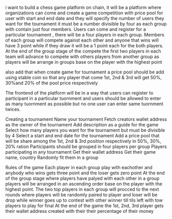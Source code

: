i want to build a chess game platform on chain, it will be a platform where organizations can come and create a game competition with price pool  for user with start and end date and they will specify the number of users they want for the tournament it must be a number divisible by four as each group with contain just four members.
Users can come and register for a particular tournament , there will be a four players in each group. Members of each group will compete against each other and anyone that wins will have 3 point while if they draw it will be a 1 point each for the both players. At the end of the group stage  of the compete the first two players in each team will advance to compete with others players from another group as players will be arrange in groups base on the player with the highest point

also add that when create game for tournament a price pool should be add using stable coin so that any player that come 1st, 2nd & 3rd will get 50%, 30%and 20% of the pool price respectively

The frontend of the platform will be in a way that users can register to participant in a particular tuornment and users should be allowed to enter as many tuornment as possible but no one user can enter same tuornment twices.


Creating a tournament
Name your tournament
Fetch creators wallet address as the owner of the tournament
Add description as a guide for the game
Select how many players you want for the tournament but must be divisible by 4
Select a start and end date for the tournament
Add a price pool that will be share among the 1st, 2nd & 3rd position respectively in 50%, 30%, 20% ration
Participants should be grouped in four players per group
Players participating in any tournament
Get their wallet address
Get their game name, country
Randomly fit them in a group


Rules of the game
Each player in each group play with eachother and anybody who wins gets three point and the loser gets zero point
At the end of the group stage where players have palyed with each other in a group players will be arranged in an ascending order base on the player with the highest point.
The two top players in each group will procced to the next rounds where players will be randomly paired to player and loser will be drop while winner goes up to contest with other winner till tils left with tow players to play for final
At the end of the game the 1st, 2nd, 3rd player gets their wallet address created with their their percentage of their money
